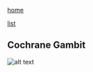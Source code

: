 [home](/zaliczeniowe1awww/)

[list](/zaliczeniowe1awww/list)

## Cochrane Gambit

![alt text](https://www.thechesswebsite.com/wp-content/uploads/2013/05/cochrane-gambit-featured1.jpg "Cochrane Gambit")
